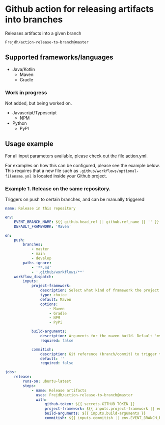 # Github action for releasing artifacts into branches
Releases artifacts into a given branch

```
Frejdh/action-release-to-branch@master
```

## Supported frameworks/languages
* Java/Kotlin
    * Maven
    * Gradle

### Work in progress
Not added, but being worked on.
* Javascript/Typescript
    * NPM
* Python
    * PyPI

## Usage example
For all input parameters available, please check out the file [action.yml](action.yml).

For examples on how this can be configured, please see the example below.
This requires that a new file such as `.github/workflows/optional-filename.yml` is located inside your Github project.

### Example 1. Release on the same repository.
Triggers on push to certain branches, and can be manually triggered
```yaml
name: Release in this repository

env:
    EVENT_BRANCH_NAME: ${{ github.head_ref || github.ref_name || '' }}
    DEFAULT_FRAMEWORK: 'Maven'

on:
    push:
        branches:
            - master
            - main
            - develop
        paths-ignore:
            - '**.md'
            - '.github/workflows/**'
    workflow_dispatch:
        inputs:
            project-framework:
                description: Select what kind of framework the project uses. Note, only Maven is supported at the moment!
                type: choice
                default: Maven
                options:
                    - Maven
                    - Gradle
                    - NPM
                    - PyPi

            build-arguments:
                description: Arguments for the maven build. Default 'mvn -B install -e [CUSTOM ARGS]'
                required: false

            commitish:
                description: Git reference (branch/commit) to trigger the build on
                default: ''
                required: false

jobs:
    release:
        runs-on: ubuntu-latest
        steps:
            - name: Release artifacts
              uses: Frejdh/action-release-to-branch@master
              with:
                  github-token: ${{ secrets.GITHUB_TOKEN }}
                  project-framework: ${{ inputs.project-framework || env.DEFAULT_FRAMEWORK }}
                  build-arguments: ${{ inputs.build-arguments }}
                  commitish: ${{ inputs.commitish || env.EVENT_BRANCH_NAME }}


```
